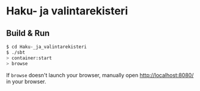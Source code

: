 # Haku- ja valintarekisteri #

## Build & Run ##

```sh
$ cd Haku-_ja_valintarekisteri
$ ./sbt
> container:start
> browse
```

If `browse` doesn't launch your browser, manually open [http://localhost:8080/](http://localhost:8080/) in your browser.
